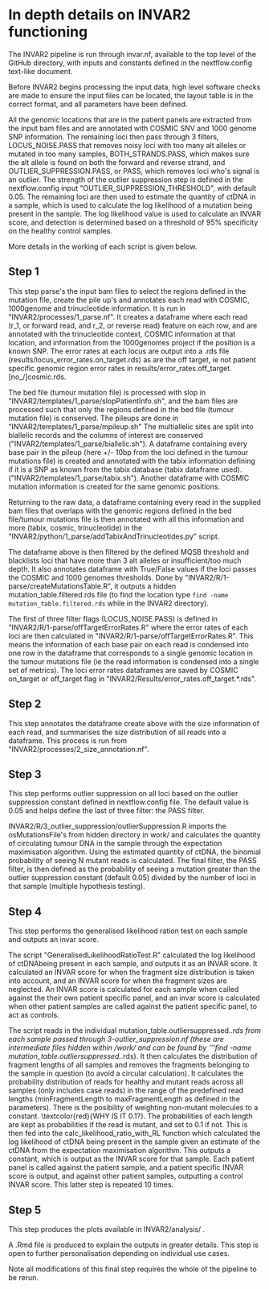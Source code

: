 # In depth details on INVAR2 functioning


The INVAR2 pipeline is run through invar.nf, available to the top level of the GitHub directory, with inputs and constants defined in the nextflow.config text-like document. 

Before INVAR2 begins processing the input data, high level software checks are made to ensure the input files can be located, the layout table is in the correct format, and all parameters have been defined.

All the genomic locations that are in the patient panels are extracted from the input bam files and are annotated with COSMIC SNV and 1000 genome SNP information. The remaining loci then pass through 3 filters, LOCUS_NOISE.PASS that removes noisy loci with too many alt alleles or mutated in too many samples, BOTH_STRANDS.PASS, which makes sure the alt allele is found on both the forward and reverse strand, and OUTLIER_SUPPRESSION.PASS, or PASS, which removes loci who's signal is an outlier. The strength of the outlier suppression step is defined in the nextflow.config input "OUTLIER_SUPPRESSION_THRESHOLD", with default 0.05. The remaining loci are then used to estimate the quantity of ctDNA in a sample, which is used to calculate the log likelihood of a mutation being present in the sample. The log likelihood value is used to calculate an INVAR score, and detection is determined based on a threshold of 95\% specificity on the healthy control samples. 

More details in the working of each script is given below. 

## Step 1

This step parse's the input bam files to select the regions defined in the mutation file, create the pile up's and annotates each read with COSMIC, 1000genome and trinucleotide information. It is run in "INVAR2/processes/1_parse.nf".
It creates a dataframe where each read (r_1, or forward read, and r_2, or reverse read) feature on each row, and are annotated with the trinucleotide context, COSMIC information at that location, and information from the 1000genomes project if the position is a known SNP. The error rates at each locus are output into a .rds file (results/locus_error_rates.on_target.rds) as are the off target, ie not patient specific genomic region error rates in results/error_rates.off_target.[no_/]cosmic.rds. 

The bed file (tumour mutation file) is processed with slop in "INVAR2/templates/1_parse/slopPatientInfo.sh", and the bam files are processed such that only the regions defined in the bed file (tumour mutation file) is conserved. The pileups are done in "INVAR2/templates/1_parse/mpileup.sh"
The multiallelic sites are split into biallelic records and the columns of interest are conserved ("INVAR2/templates/1_parse/biallelic.sh").
A dataframe containing every base pair in the pileup (here +/- 10bp from the loci defined in the tumour mutations file) is created and annotated with the tabix information defining if it is a SNP as known from the tabix database (tabix dataframe used). ("INVAR2/templates/1_parse/tabix.sh").
Another dataframe with COSMIC mutation information is created for the same genomic positions.

Returning to the raw data, a dataframe containing every read in the supplied bam files that overlaps with the genomic regions defined in the bed file/tumour mutations file is then annotated with all this information and more (tabix, cosmic, trinucleotide) in the "INVAR2/python/1_parse/addTabixAndTrinucleotides.py" script.

The dataframe above is then filtered by the defined MQSB threshold and blacklists loci that have more than 3 alt alleles or insufficient/too much depth. It also annotates dataframe with True/False values if the loci passes the COSMIC and 1000 genomes thresholds. Done by "INVAR2/R/1-parse/createMutationsTable.R", it outputs a hidden mutation_table.filtered.rds file (to find the location type ```find -name mutation_table.filtered.rds``` while in the INVAR2 directory).

The first of three filter flags (LOCUS_NOISE.PASS) is defined in "INVAR2/R/1-parse/offTargetErrorRates.R" where the error rates of each loci are then calculated in "INVAR2/R/1-parse/offTargetErrorRates.R". This means the information of each base pair on each read is condensed into one row in the dataframe that corresponds to a single genomic location in the tumour mutations file (ie the read information is condensed into a single set of metrics). The loci error rates dataframes are saved by COSMIC on_target or off_target flag in "INVAR2/Results/error_rates.off_target.*.rds".


## Step 2

This step annotates the dataframe create above with the size information of each read, and summarises the size distribution of all reads into a dataframe. This process is run from  "INVAR2/processes/2_size_annotation.nf". 


## Step 3

This step performs outlier suppression on all loci based on the outlier suppression constant defined in nextflow.config file. The default value is 0.05 and helps define the last of three filter: the PASS filter. 

INVAR2/R/3_outlier_suppression/outlierSuppression.R imports the osMutationsFile's from hidden directory in work/ and calculates the quantity of circulating tumour DNA in the sample through the expectation maximisation algorithm. Using the estimated quantity of ctDNA, the binomial probability of seeing N mutant reads is calculated. The final filter, the PASS filter, is then defined as the probability of seeing a mutation greater than the outlier suppression constant (default 0.05) divided by the number of loci in that sample (multiple hypothesis testing). 

## Step 4

This step performs the generalised likelihood ration test on each sample and outputs an invar score. 

The script "GeneralisedLikelihoodRatioTest.R" calculated the log likelihood of ctDNAbeing present in each sample, and outputs it as an INVAR score. It calculated an INVAR score for when the fragment size distribution is taken into account, and an INVAR score for when the fragment sizes are neglected. An INVAR score is calculated for each sample when called against the their own patient specific panel, and an invar score is calculated when other patient samples are called against the patient specific panel, to act as controls. 

The script reads in the individual mutation_table.outliersuppressed.*.rds from each sample passed through 3-outlier_suppression.nf (these are intermediate files hidden within /work/ and can be found by '''find -name mutation_table.outliersuppressed.*.rds). It then calculates the distribution of fragment lengths of all samples and removes the fragments belonging to the sample in question (to avoid a circular calculation). It calculates the probability distribution of reads for healthy and mutant reads across all samples (only includes case reads) in the range of the predefined read lengths (minFragmentLength to maxFragmentLength as defined in the parameters). There is the posibility of weighting non-mutant molecules to a constant. \textcolor{red}{WHY IS IT 0.1?}. The probabilities of each length are kept as probabilities if the read is mutant, and set to 0.1 if not. 
This is then fed into the calc_likelihood_ratio_with_RL function which calculated the log likelihood of ctDNA being present in the sample given an estimate of the ctDNA from the expectation maximisation algorithm. This outputs a constant, which is output as the INVAR score for that sample. Each patient panel is called against the patient sample, and a patient specific INVAR score is output, and against other patient samples, outputting a control INVAR score. This latter step is repeated 10 times. 

## Step 5

This step produces the plots available in INVAR2/analysis/ . 

A .Rmd file is produced to explain the outputs in greater details. This step is open to further personalisation depending on individual use cases. 

Note all modifications of this final step requires the whole of the pipeline to be rerun. 


